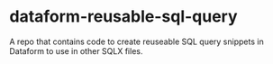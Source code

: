 # dataform-reusable-sql-query

A repo that contains code to create reuseable SQL query snippets in Dataform to use in other SQLX files.
